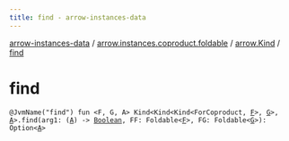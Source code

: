 ```yaml
---
title: find - arrow-instances-data
---
```


[arrow-instances-data](../../index.html) / [arrow.instances.coproduct.foldable](../index.html) / [arrow.Kind](index.html) / [find](./find.html)

# find

`@JvmName("find") fun <F, G, A> Kind<Kind<Kind<ForCoproduct, `[`F`](find.html#F)`>, `[`G`](find.html#G)`>, `[`A`](find.html#A)`>.find(arg1: (`[`A`](find.html#A)`) -> `[`Boolean`](https://kotlinlang.org/api/latest/jvm/stdlib/kotlin/-boolean/index.html)`, FF: Foldable<`[`F`](find.html#F)`>, FG: Foldable<`[`G`](find.html#G)`>): Option<`[`A`](find.html#A)`>`